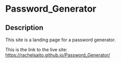 # Password_Generator

## Description
This site is a landing page for a password generator.

This is the link to the live site: https://rachelsaito.github.io/Password_Generator/ 


